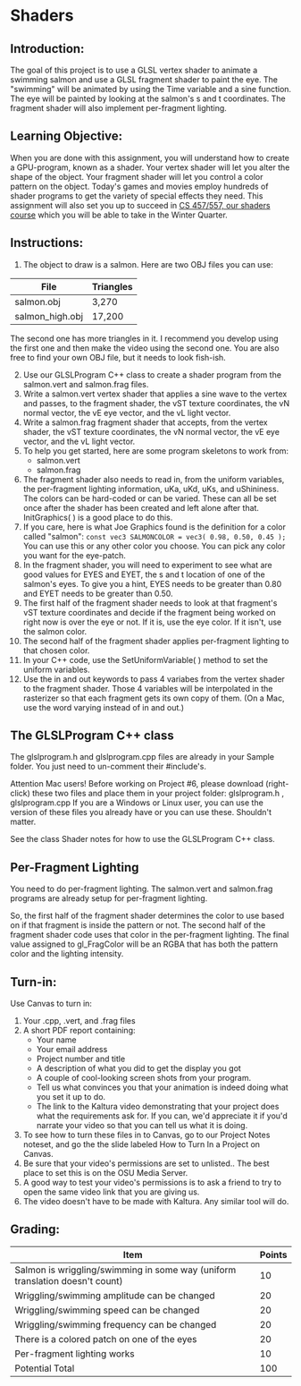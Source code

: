 # Shaders
## Introduction:
The goal of this project is to use a GLSL vertex shader to animate a swimming salmon and use a GLSL fragment shader to paint the eye. The "swimming" will be animated by using the Time variable and a sine function. The eye will be painted by looking at the salmon's s and t coordinates. The fragment shader will also implement per-fragment lighting.

## Learning Objective:
When you are done with this assignment, you will understand how to create a GPU-program, known as a shader. Your vertex shader will let you alter the shape of the object. Your fragment shader will let you control a color pattern on the object. Today's games and movies employ hundreds of shader programs to get the variety of special effects they need. This assignment will also set you up to succeed in [CS 457/557, our shaders course](http://cs.oregonstate.edu/~mjb/cs557) which you will be able to take in the Winter Quarter.

## Instructions:
1. The object to draw is a salmon. Here are two OBJ files you can use:

File | Triangles
---|---
salmon.obj | 3,270
salmon_high.obj | 17,200

The second one has more triangles in it. I recommend you develop using the first one and then make the video using the second one. You are also free to find your own OBJ file, but it needs to look fish-ish.

2. Use our GLSLProgram C++ class to create a shader program from the salmon.vert and salmon.frag files.
3. Write a salmon.vert vertex shader that applies a sine wave to the vertex and passes, to the fragment shader, the vST texture coordinates, the vN normal vector, the vE eye vector, and the vL light vector.
4. Write a salmon.frag fragment shader that accepts, from the vertex shader, the vST texture coordinates, the vN normal vector, the vE eye vector, and the vL light vector.
5. To help you get started, here are some program skeletons to work from:
    - salmon.vert
    - salmon.frag
6. The fragment shader also needs to read in, from the uniform variables, the per-fragment lighting information, uKa, uKd, uKs, and uShininess. The colors can be hard-coded or can be varied. These can all be set once after the shader has been created and left alone after that. InitGraphics( ) is a good place to do this.
7. If you care, here is what Joe Graphics found is the definition for a color called "salmon": `const vec3 SALMONCOLOR = vec3( 0.98, 0.50, 0.45 );` You can use this or any other color you choose. You can pick any color you want for the eye-patch.
8. In the fragment shader, you will need to experiment to see what are good values for EYES and EYET, the s and t location of one of the salmon's eyes. To give you a hint, EYES needs to be greater than 0.80 and EYET needs to be greater than 0.50.
9. The first half of the fragment shader needs to look at that fragment's vST texture coordinates and decide if the fragment being worked on right now is over the eye or not. If it is, use the eye color. If it isn't, use the salmon color.
10. The second half of the fragment shader applies per-fragment lighting to that chosen color.
11. In your C++ code, use the SetUniformVariable( ) method to set the uniform variables.
12. Use the in and out keywords to pass 4 variabes from the vertex shader to the fragment shader. Those 4 variables will be interpolated in the rasterizer so that each fragment gets its own copy of them. (On a Mac, use the word varying instead of in and out.)

## The GLSLProgram C++ class
The glslprogram.h and glslprogram.cpp files are already in your Sample folder. You just need to un-comment their #include's.

Attention Mac users! Before working on Project #6, please download (right-click) these two files and place them in your project folder: glslprogram.h , glslprogram.cpp If you are a Windows or Linux user, you can use the version of these files you already have or you can use these. Shouldn't matter.

See the class Shader notes for how to use the GLSLProgram C++ class.

## Per-Fragment Lighting
You need to do per-fragment lighting. The salmon.vert and salmon.frag programs are already setup for per-fragment lighting.

So, the first half of the fragment shader determines the color to use based on if that fragment is inside the pattern or not. The second half of the fragment shader code uses that color in the per-fragment lighting. The final value assigned to gl_FragColor will be an RGBA that has both the pattern color and the lighting intensity.

## Turn-in:
Use Canvas to turn in:
1. Your .cpp, .vert, and .frag files
2. A short PDF report containing:
    - Your name
    - Your email address
    - Project number and title
    - A description of what you did to get the display you got
    - A couple of cool-looking screen shots from your program.
    - Tell us what convinces you that your animation is indeed doing what you set it up to do.
    - The link to the Kaltura video demonstrating that your project does what the requirements ask for. If you can, we'd appreciate it if you'd narrate your video so that you can tell us what it is doing.
3. To see how to turn these files in to Canvas, go to our Project Notes noteset, and go the the slide labeled How to Turn In a Project on Canvas.
4. Be sure that your video's permissions are set to unlisted.. The best place to set this is on the OSU Media Server.
5. A good way to test your video's permissions is to ask a friend to try to open the same video link that you are giving us.
6. The video doesn't have to be made with Kaltura. Any similar tool will do.

## Grading:
Item | Points
---|---
Salmon is wriggling/swimming in some way (uniform translation doesn't count) | 10
Wriggling/swimming amplitude can be changed | 20
Wriggling/swimming speed can be changed | 20
Wriggling/swimming frequency can be changed | 20
There is a colored patch on one of the eyes | 20
Per-fragment lighting works | 10
Potential Total | 100
